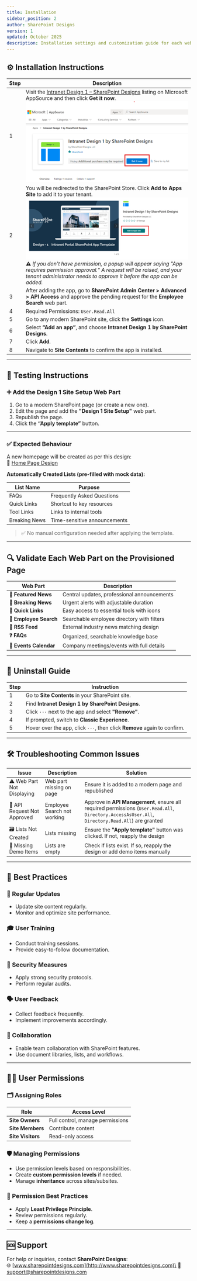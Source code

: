 ```yaml
---
title: Installation
sidebar_position: 2
author: SharePoint Designs
version: 1
updated: October 2025
description: Installation settings and customization guide for each web part.
---
```

## ⚙️ Installation Instructions

| Step | Description                                                                                                                                                                                                                                                                                                                                                                    |
| ---- | ------------------------------------------------------------------------------------------------------------------------------------------------------------------------------------------------------------------------------------------------------------------------------------------------------------------------------------------------------------------------------ |
| 1    | Visit the [Intranet Design 1 – SharePoint Designs](https://appsource.microsoft.com/en-us/product/office/WA200008452?tab=Overview) listing on Microsoft AppSource and then click **Get it now**.<br />![Get it Now](assets/Design1_getItNow.png)                                                                                                                                |
| 2    | You will be redirected to the SharePoint Store. Click **Add to Apps Site** to add it to your tenant.<br />![Add to Apps Site](assets/design1_addToAppSite.png)<br />⚠️ *If you don't have permission, a popup will appear saying "App requires permission approval." A request will be raised, and your tenant administrator needs to approve it before the app can be added.* |
| 3    | After adding the app, go to **SharePoint Admin Center > Advanced > API Access** and approve the pending request for the **Employee Search** web part.                                                                                                                                                                                                                          |
| 4    | Required Permissions: `User.Read.All`                                                                                                                                                                                                                                                                                                                                          |
| 5    | Go to any modern SharePoint site, click the **Settings** icon.                                                                                                                                                                                                                                                                                                                 |
| 6    | Select **“Add an app”**, and choose **Intranet Design 1 by SharePoint Designs**.                                                                                                                                                                                                                                                                                               |
| 7    | Click **Add**.                                                                                                                                                                                                                                                                                                                                                                 |
| 8    | Navigate to **Site Contents** to confirm the app is installed.                                                                                                                                                                                                                                                                                                                 |

- - -

## 🧪 Testing Instructions

### ➕ Add the Design 1 Site Setup Web Part

1. Go to a modern SharePoint page (or create a new one).
2. Edit the page and add the **"Design 1 Site Setup"** web part.
3. Republish the page.
4. Click the **“Apply template”** button.

- - -

### ✅ Expected Behaviour

A new homepage will be created as per this design:\
🔗 [Home Page Design](https://www.sharepointdesigns.com/diy-intranet-designs)

**Automatically Created Lists (pre-filled with mock data):**

| List Name     | Purpose                      |
| ------------- | ---------------------------- |
| FAQs          | Frequently Asked Questions   |
| Quick Links   | Shortcut to key resources    |
| Tool Links    | Links to internal tools      |
| Breaking News | Time-sensitive announcements |

> ✅ No manual configuration needed after applying the template.

- - -

## 🔍 Validate Each Web Part on the Provisioned Page

| Web Part               | Description                                 |
| ---------------------- | ------------------------------------------- |
| **📰 Featured News**   | Central updates, professional announcements |
| **🚨 Breaking News**   | Urgent alerts with adjustable duration      |
| **🔗 Quick Links**     | Easy access to essential tools with icons   |
| **👥 Employee Search** | Searchable employee directory with filters  |
| **📰 RSS Feed**        | External industry news matching design      |
| **❓ FAQs**             | Organized, searchable knowledge base        |
| **📅 Events Calendar** | Company meetings/events with full details   |

- - -

## 🧹 Uninstall Guide

| Step | Instruction                                                              |
| ---- | ------------------------------------------------------------------------ |
| 1    | Go to **Site Contents** in your SharePoint site.                         |
| 2    | Find **Intranet Design 1 by SharePoint Designs**.                        |
| 3    | Click `···` next to the app and select **"Remove"**.                     |
| 4    | If prompted, switch to **Classic Experience**.                           |
| 5    | Hover over the app, click `···`, then click **Remove** again to confirm. |

- - -

## 🛠️ Troubleshooting Common Issues

| Issue                       | Description                 | Solution                                                                                                                                         |
| --------------------------- | --------------------------- | ------------------------------------------------------------------------------------------------------------------------------------------------ |
| ⚠️ Web Part Not Displaying  | Web part missing on page    | Ensure it is added to a modern page and republished                                                                                              |
| 🔐 API Request Not Approved | Employee Search not working | Approve in **API Management**, ensure all required permissions (`User.Read.All`, `Directory.AccessAsUser.All`, `Directory.Read.All`) are granted |
| 🗃️ Lists Not Created       | Lists missing               | Ensure the **"Apply template"** button was clicked. If not, reapply the design                                                                   |
| 📝 Missing Demo Items       | Lists are empty             | Check if lists exist. If so, reapply the design or add demo items manually                                                                       |

- - -

## 🌟 Best Practices

### 🔁 Regular Updates

* Update site content regularly.
* Monitor and optimize site performance.

### 🎓 User Training

* Conduct training sessions.
* Provide easy-to-follow documentation.

### 🔐 Security Measures

* Apply strong security protocols.
* Perform regular audits.

### 🗣️ User Feedback

* Collect feedback frequently.
* Implement improvements accordingly.

### 🤝 Collaboration

* Enable team collaboration with SharePoint features.
* Use document libraries, lists, and workflows.

- - -

## 🧑‍💼 User Permissions

### 🗂️ Assigning Roles

| Role              | Access Level                     |
| ----------------- | -------------------------------- |
| **Site Owners**   | Full control, manage permissions |
| **Site Members**  | Contribute content               |
| **Site Visitors** | Read-only access                 |

### 🛡️ Managing Permissions

* Use permission levels based on responsibilities.
* Create **custom permission levels** if needed.
* Manage **inheritance** across sites/subsites.

### 🧾 Permission Best Practices

* Apply **Least Privilege Principle**.
* Review permissions regularly.
* Keep a **permissions change log**.

- - -

## 🆘 Support

For help or inquiries, contact **SharePoint Designs**:\
🌐 [www.sharepointdesigns.com](http://www.sharepointdesigns.com)\
📧 support@sharepointdesigns.com

